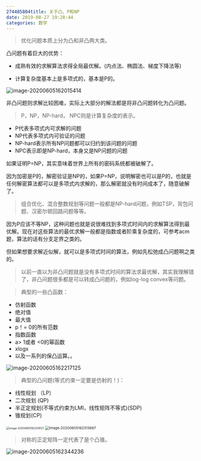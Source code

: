 ```yaml
---
274485804title: 关于凸、P和NP
date: 2019-08-27 19:28:44 
categories: 数学
---
```


> 优化问题本质上分为凸和非凸两大类。

凸问题有着巨大的优势：

- 成熟有效的求解算法求得全局最优解。(内点法、椭圆法、梯度下降法等)

- 计算复杂度基本上是多项式的，基本是P的。

![image-20200605162015414](http://levy-hexo.oss-cn-hangzhou.aliyuncs.com/images/2023-09-14-130346.jpg) 

非凸问题则求解比较困难，实际上大部分的解法都是将非凸问题转化为凸问题。

 

> P，NP，NP-hard， NPC则是计算复杂度的表示。

- P代表多项式内可求解的问题
- NP代表多项式内可验证的问题
- NP-hard表示所有NP问题都可以归约到该问题的问题
-  NPC表示即是NP-hard，本身又是NP问题的问题

 

如果证明P=NP，其实意味着世界上所有的密码系统都被破解了。

因为加密是P的，解密验证是NP的，如果P=NP，说明解密也可以是P的，也就是任何解密算法都可以是多项式内求解的，那么解密就没有时间成本了，随意破解了。



> 组合优化、混合整数规划等问题一般都是NP-hard问题，例如TSP，背包问题、汉密尔顿回路问题等等。

因为P应该不等NP，这种问题也就是说很难找到多项式时间内的求解算法得到最优解。现在对这些算法的最优求解一般都是指数或者阶乘复杂度的，可参考acm题，算法的话有分支定界之类的。

但如果想要求解近似解，就可以是多项式时间的算法，例如先松弛成凸问题啊之类的。

 

> 以前一直以为非凸问题就是没有多项式时间的算法求最优解，其实我理解错了，非凸问题很多都是可以转成凸问题的，例如log-log convex等问题。

 

 

> 典型的一些凸函数：

- 仿射函数
-  绝对值
- 最大值
-  p！= 0的所有范数
-  指数函数
- a> 1或者 <0的幂函数
- xlogx
- 以及一系列的保凸运算。。

![image-20200605162217125](http://levy-hexo.oss-cn-hangzhou.aliyuncs.com/images/2023-09-14-130348.jpg) 



> 典型的凸问题(等式约束一定要是仿射的！)：

- 线性规划 （LP）
- 二次规划  (QP)
- 半正定规划(不等式约束为LMI，线性矩阵不等式)(SDP)
- 锥规划(CP)

<img src="http://levy-hexo.oss-cn-hangzhou.aliyuncs.com/images/2023-09-14-130356.jpg" alt="image-20200605162259121" style="zoom: 50%;" />

<img src="http://levy-hexo.oss-cn-hangzhou.aliyuncs.com/images/2023-09-14-130360.jpg" alt="image-20200605162313667" style="zoom:67%;" />



> 对称的正定矩阵一定代表了是个凸锥。

![image-20200605162344236](http://levy-hexo.oss-cn-hangzhou.aliyuncs.com/images/2023-09-14-130354.jpg)
